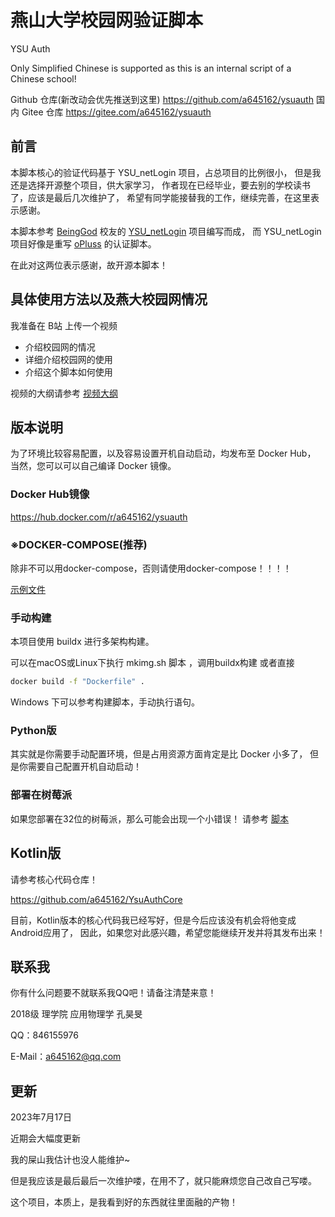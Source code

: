 # 燕山大学校园网验证脚本

YSU Auth

Only Simplified Chinese is supported
as this is an internal script of a Chinese school!

Github 仓库(新改动会优先推送到这里)
https://github.com/a645162/ysuauth
国内 Gitee 仓库
https://gitee.com/a645162/ysuauth

## 前言

本脚本核心的验证代码基于 YSU_netLogin 项目，占总项目的比例很小，
但是我还是选择开源整个项目，供大家学习，
作者现在已经毕业，要去别的学校读书了，应该是最后几次维护了，
希望有同学能接替我的工作，继续完善，在这里表示感谢。

本脚本参考
[BeingGod](https://github.com/BeingGod)
校友的
[YSU_netLogin](https://github.com/BeingGod/YSU_netLogin)
项目编写而成，
而 YSU_netLogin 项目好像是重写
[oPluss](https://github.com/OYCN)
的认证脚本。

在此对这两位表示感谢，故开源本脚本！

## 具体使用方法以及燕大校园网情况

我准备在 B站 上传一个视频

- 介绍校园网的情况
- 详细介绍校园网的使用
- 介绍这个脚本如何使用

视频的大纲请参考
[视频大纲](video/YSU校园网.md)

## 版本说明

为了环境比较容易配置，以及容易设置开机自动启动，均发布至 Docker Hub，
当然，您可以可以自己编译 Docker 镜像。

### Docker Hub镜像

https://hub.docker.com/r/a645162/ysuauth

### ※DOCKER-COMPOSE(推荐)

除非不可以用docker-compose，否则请使用docker-compose！！！！

[示例文件](docker/docker-compose.yaml)

### 手动构建

本项目使用 buildx 进行多架构构建。

可以在macOS或Linux下执行
mkimg.sh 脚本
，调用buildx构建
或者直接

```bash
docker build -f "Dockerfile" .
```

Windows 下可以参考构建脚本，手动执行语句。

### Python版

其实就是你需要手动配置环境，但是占用资源方面肯定是比 Docker 小多了，
但是你需要自己配置开机自动启动！

### 部署在树莓派

如果您部署在32位的树莓派，那么可能会出现一个小错误！
请参考
[脚本](raspberrypi/fix_raspberrypi_armhf.sh)

## Kotlin版

请参考核心代码仓库！

https://github.com/a645162/YsuAuthCore

目前，Kotlin版本的核心代码我已经写好，但是今后应该没有机会将他变成Android应用了，
因此，如果您对此感兴趣，希望您能继续开发并将其发布出来！

## 联系我

你有什么问题要不就联系我QQ吧！请备注清楚来意！

2018级 理学院 应用物理学 孔昊旻

QQ：846155976

E-Mail：a645162@qq.com

## 更新

2023年7月17日

近期会大幅度更新

我的屎山我估计也没人能维护~

但是我应该是最后最后一次维护喽，在用不了，就只能麻烦您自己改自己写喽。

这个项目，本质上，是我看到好的东西就往里面融的产物！
